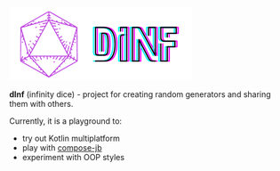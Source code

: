 ![dInf](web/src/jsMain/resources/dInf.png)

**dInf** (infinity dice) - project for creating random generators and sharing them with others.

Currently, it is a playground to:

- try out Kotlin multiplatform
- play with [compose-jb](https://github.com/JetBrains/compose-jb)
- experiment with OOP styles
